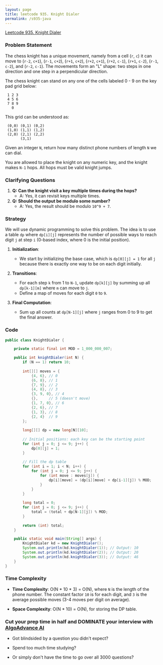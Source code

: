 ```yaml
---
layout: page
title: leetcode 935. Knight Dialer
permalink: /s935-java
---
```

[Leetcode 935. Knight Dialer](https://algoadvance.github.io/algoadvance/l935)
### Problem Statement

The chess knight has a unique movement, namely from a cell (`r`, `c`) it can move to (`r-2`, `c+1`), (`r-1`, `c+2`), (`r+1`, `c+2`), (`r+2`, `c+1`), (`r+2`, `c-1`), (`r+1`, `c-2`), (`r-1`, `c-2`), and (`r-2`, `c-1`). The movements form an "L" shape: two steps in one direction and one step in a perpendicular direction.

The chess knight can stand on any one of the cells labeled 0 - 9 on the key pad grid below:

```
 1 2 3
 4 5 6
 7 8 9
   0
```

This grid can be understood as:

```
 (0,0) (0,1) (0,2)
 (1,0) (1,1) (1,2)
 (2,0) (2,1) (2,2)
       (3,1)
```

Given an integer `N`, return how many distinct phone numbers of length `N` we can dial.

You are allowed to place the knight on any numeric key, and the knight makes `N-1` hops. All hops must be valid knight jumps.

### Clarifying Questions

1. **Q: Can the knight visit a key multiple times during the hops?**
   - A: Yes, it can revisit keys multiple times.
2. **Q: Should the output be modulo some number?**
   - A: Yes, the result should be modulo `10^9 + 7`.

### Strategy

We will use dynamic programming to solve this problem. The idea is to use a table `dp` where `dp[i][j]` represents the number of possible ways to reach digit `j` at step `i` (0-based index, where 0 is the initial position).

1. **Initialization**:
   - We start by initializing the base case, which is `dp[0][j] = 1` for all `j` because there is exactly one way to be on each digit initially.

2. **Transitions**:
   - For each step `k` from 1 to `N-1`, update `dp[k][j]` by summing up all `dp[k-1][m]` where `m` can move to `j`.
   - Define a map of moves for each digit `0` to `9`.

3. **Final Computation**:
   - Sum up all counts at `dp[N-1][j]` where `j` ranges from 0 to 9 to get the final answer.

### Code

```java
public class KnightDialer {

    private static final int MOD = 1_000_000_007;

    public int knightDialer(int N) {
        if (N == 1) return 10;
        
        int[][] moves = {
            {4, 6}, // 0
            {6, 8}, // 1
            {7, 9}, // 2
            {4, 8}, // 3
            {3, 9, 0}, // 4
            {},     // 5 (doesn't move)
            {1, 7, 0}, // 6
            {2, 6}, // 7
            {1, 3}, // 8
            {2, 4}  // 9
        };
            
        long[][] dp = new long[N][10];
        
        // Initial positions: each key can be the starting point
        for (int j = 0; j <= 9; j++) {
            dp[0][j] = 1;
        }
        
        // Fill the dp table
        for (int i = 1; i < N; i++) {
            for (int j = 0; j <= 9; j++) {
                for (int move : moves[j]) {
                    dp[i][move] = (dp[i][move] + dp[i-1][j]) % MOD;
                }
            }
        }
        
        long total = 0;
        for (int j = 0; j <= 9; j++) {
            total = (total + dp[N-1][j]) % MOD;
        }
        
        return (int) total;
    }

    public static void main(String[] args) {
        KnightDialer kd = new KnightDialer();
        System.out.println(kd.knightDialer(1)); // Output: 10
        System.out.println(kd.knightDialer(2)); // Output: 20
        System.out.println(kd.knightDialer(3)); // Output: 46
    }
}
```

### Time Complexity

- **Time Complexity**: O(N * 10 * 3) = O(N), where `N` is the length of the phone number. The constant factor `10` is for each digit, and `3` is the average possible moves (3-4 moves per digit on average).

- **Space Complexity**: O(N * 10) = O(N), for storing the DP table.


### Cut your prep time in half and DOMINATE your interview with [AlgoAdvance AI](https://algoAdvance.com)

- Got blindsided by a question you didn't expect?

- Spend too much time studying?

- Or simply don't have the time to go over all 3000 questions?

